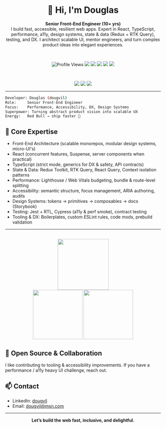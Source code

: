 <div align="center">

# 👋 Hi, I'm Douglas

<strong>Senior Front-End Engineer (10+ yrs)</strong><br/>
I build fast, accessible, resilient web apps. Expert in React, TypeScript, performance, a11y, design systems, state & data (Redux + RTK Query), testing, and DX. I architect scalable UI, mentor engineers, and turn complex product ideas into elegant experiences.

<br/>

![Profile Views](https://komarev.com/ghpvc/?username=dougvil&style=flat-square&color=0e8fdd)
<img src="https://img.shields.io/badge/Focus-Frontend%20Architecture-5936ec?style=flat-square" />
<img src="https://img.shields.io/badge/Code%20Quality-First-1abc9c?style=flat-square" />
<img src="https://img.shields.io/badge/Performance-%3C1s%20TTI-f39c12?style=flat-square" />
<img src="https://img.shields.io/badge/Accessibility-WCAG%202.1%20AA-2ecc71?style=flat-square" />
<img src="https://img.shields.io/badge/Design%20Systems-Scalable-9b59b6?style=flat-square" />

<br/>

<p>
<img src="https://img.shields.io/badge/React-20232a?style=for-the-badge&logo=react&logoColor=61dafb" />
<img src="https://img.shields.io/badge/TypeScript-3178c6?style=for-the-badge&logo=typescript&logoColor=white" />
<img src="https://img.shields.io/badge/Next.js-000000?style=for-the-badge&logo=next.js&logoColor=white" />
</p>

</div>

---

```bash
Developer: Douglas (dougvil)
Role:     Senior Front-End Engineer
Focus:    Performance, Accessibility, DX, Design Systems
Superpower: Turning abstract product vision into scalable UX
Energy:   Red Bull → ship faster 🚀
```

## 🧠 Core Expertise

- Front-End Architecture (scalable monorepos, modular design systems, micro-UI's)
- React (concurrent features, Suspense, server components when practical)
- TypeScript (strict mode, generics for DX & safety, API contracts)
- State & Data: Redux Toolkit, RTK Query, React Query, Context isolation patterns
- Performance: Lighthouse / Web Vitals budgeting, bundle & route-level splitting
- Accessibility: semantic structure, focus management, ARIA authoring, audits
- Design Systems: tokens → primitives → composables → docs (Storybook)
- Testing: Jest + RTL, Cypress (a11y & perf smoke), contract testing
- Tooling & DX: Boilerplates, custom ESLint rules, code mods, prebuild validation

---

<br>
<div align="center">
  <img height="165" src="https://streak-stats.demolab.com?user=dougvil&theme=tokyonight&hide_border=true" />
  <br/>
  <img height="160" src="https://github-readme-stats.vercel.app/api?username=dougvil&show_icons=true&theme=tokyonight&hide_border=true" />
  <img height="160" src="https://github-readme-stats.vercel.app/api/top-langs/?username=dougvil&layout=compact&theme=tokyonight&hide_border=true" />
</div>

## 🤝 Open Source & Collaboration

I like contributing to tooling & accessibility improvements. If you have a performance / a11y heavy UI challenge, reach out.

## 📫 Contact

- LinkedIn: [dougvil](https://www.linkedin.com/in/dougvil)
- Email: dougvil@msn.com

---

<div align="center">
  <strong>Let’s build the web fast, inclusive, and delightful.</strong>
</div>
